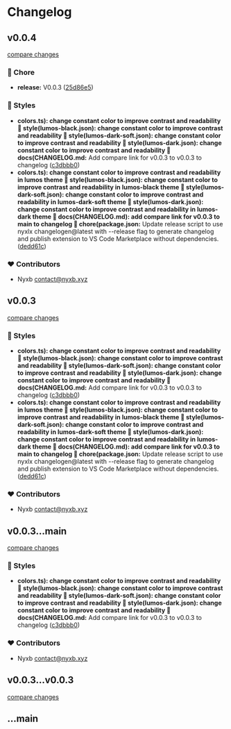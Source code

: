 # Changelog


## v0.0.4

[compare changes](https://github.com/nyxb/vscode-theme-lumos/compare/v0.0.3...v0.0.4)


### 🏡 Chore

  - **release:** V0.0.3 ([25d86e5](https://github.com/nyxb/vscode-theme-lumos/commit/25d86e5))

### 🎨 Styles

  - **colors.ts): change constant color to improve contrast and readability 🎨 style(lumos-black.json): change constant color to improve contrast and readability 🎨 style(lumos-dark-soft.json): change constant color to improve contrast and readability 🎨 style(lumos-dark.json): change constant color to improve contrast and readability 📝 docs(CHANGELOG.md:** Add compare link for v0.0.3 to v0.0.3 to changelog ([c3dbbb0](https://github.com/nyxb/vscode-theme-lumos/commit/c3dbbb0))
  - **colors.ts): change constant color to improve contrast and readability in lumos theme 🎨 style(lumos-black.json): change constant color to improve contrast and readability in lumos-black theme 🎨 style(lumos-dark-soft.json): change constant color to improve contrast and readability in lumos-dark-soft theme 🎨 style(lumos-dark.json): change constant color to improve contrast and readability in lumos-dark theme 📝 docs(CHANGELOG.md): add compare link for v0.0.3 to main to changelog 🚀 chore(package.json:** Update release script to use nyxlx changelogen@latest with --release flag to generate changelog and publish extension to VS Code Marketplace without dependencies. ([dedd61c](https://github.com/nyxb/vscode-theme-lumos/commit/dedd61c))

### ❤️  Contributors

- Nyxb <contact@nyxb.xyz>

## v0.0.3

[compare changes](https://github.com/nyxb/vscode-theme-lumos/compare/v0.0.3...v0.0.3)


### 🎨 Styles

  - **colors.ts): change constant color to improve contrast and readability 🎨 style(lumos-black.json): change constant color to improve contrast and readability 🎨 style(lumos-dark-soft.json): change constant color to improve contrast and readability 🎨 style(lumos-dark.json): change constant color to improve contrast and readability 📝 docs(CHANGELOG.md:** Add compare link for v0.0.3 to v0.0.3 to changelog ([c3dbbb0](https://github.com/nyxb/vscode-theme-lumos/commit/c3dbbb0))
  - **colors.ts): change constant color to improve contrast and readability in lumos theme 🎨 style(lumos-black.json): change constant color to improve contrast and readability in lumos-black theme 🎨 style(lumos-dark-soft.json): change constant color to improve contrast and readability in lumos-dark-soft theme 🎨 style(lumos-dark.json): change constant color to improve contrast and readability in lumos-dark theme 📝 docs(CHANGELOG.md): add compare link for v0.0.3 to main to changelog 🚀 chore(package.json:** Update release script to use nyxlx changelogen@latest with --release flag to generate changelog and publish extension to VS Code Marketplace without dependencies. ([dedd61c](https://github.com/nyxb/vscode-theme-lumos/commit/dedd61c))

### ❤️  Contributors

- Nyxb <contact@nyxb.xyz>

## v0.0.3...main

[compare changes](https://github.com/nyxb/vscode-theme-lumos/compare/v0.0.3...main)


### 🎨 Styles

  - **colors.ts): change constant color to improve contrast and readability 🎨 style(lumos-black.json): change constant color to improve contrast and readability 🎨 style(lumos-dark-soft.json): change constant color to improve contrast and readability 🎨 style(lumos-dark.json): change constant color to improve contrast and readability 📝 docs(CHANGELOG.md:** Add compare link for v0.0.3 to v0.0.3 to changelog ([c3dbbb0](https://github.com/nyxb/vscode-theme-lumos/commit/c3dbbb0))

### ❤️  Contributors

- Nyxb <contact@nyxb.xyz>

## v0.0.3...v0.0.3

[compare changes](https://github.com/nyxb/vscode-theme-lumos/compare/v0.0.3...v0.0.3)

## ...main

